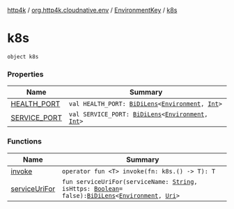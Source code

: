 [http4k](../../../index.md) / [org.http4k.cloudnative.env](../../index.md) / [EnvironmentKey](../index.md) / [k8s](./index.md)

# k8s

`object k8s`

### Properties

| Name | Summary |
|---|---|
| [HEALTH_PORT](-h-e-a-l-t-h_-p-o-r-t.md) | `val HEALTH_PORT: `[`BiDiLens`](../../../org.http4k.lens/-bi-di-lens/index.md)`<`[`Environment`](../../-environment/index.md)`, `[`Int`](https://kotlinlang.org/api/latest/jvm/stdlib/kotlin/-int/index.html)`>` |
| [SERVICE_PORT](-s-e-r-v-i-c-e_-p-o-r-t.md) | `val SERVICE_PORT: `[`BiDiLens`](../../../org.http4k.lens/-bi-di-lens/index.md)`<`[`Environment`](../../-environment/index.md)`, `[`Int`](https://kotlinlang.org/api/latest/jvm/stdlib/kotlin/-int/index.html)`>` |

### Functions

| Name | Summary |
|---|---|
| [invoke](invoke.md) | `operator fun <T> invoke(fn: k8s.() -> T): T` |
| [serviceUriFor](service-uri-for.md) | `fun serviceUriFor(serviceName: `[`String`](https://kotlinlang.org/api/latest/jvm/stdlib/kotlin/-string/index.html)`, isHttps: `[`Boolean`](https://kotlinlang.org/api/latest/jvm/stdlib/kotlin/-boolean/index.html)` = false): `[`BiDiLens`](../../../org.http4k.lens/-bi-di-lens/index.md)`<`[`Environment`](../../-environment/index.md)`, `[`Uri`](../../../org.http4k.core/-uri/index.md)`>` |
